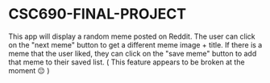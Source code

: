 # CSC690-FINAL-PROJECT
This app will display a random meme posted on Reddit. The user can click on the "next meme" button to get a different meme image + title. 
If there is a meme that the user liked, they can click on the "save meme" button to add that meme to their saved list. ( This feature appears to be broken at the moment 😔 )
